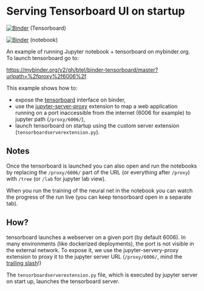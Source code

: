 # Serving Tensorboard UI on startup

[![Binder](https://mybinder.org/badge_logo.svg)](https://mybinder.org/v2/gh/binder-examples/tensorboard/master?urlpath=%2fproxy%2f6006%2f) (Tensorboard)

[![Binder](https://mybinder.org/badge_logo.svg)](https://mybinder.org/v2/gh/binder-examples/tensorboard/master?filepath=train_model.ipynb) (notebook)

An example of running Jupyter notebook + tensorboard on mybinder.org. To launch tensorboard go to:

https://mybinder.org/v2/gh/btel/binder-tensorboard/master?urlpath=%2fproxy%2f6006%2f

This example shows how to:

* expose the [tensorboard](https://www.tensorflow.org/tensorboard/) interface on
  binder,
* use the
  [jupyter-server-proxy](https://github.com/jupyterhub/jupyter-server-proxy)
  extension to map a web application running on a port inaccessible from the
  internet (6006 for example) to jupyter path (`/proxy/6006/`),
* launch tensorboard on startup using the custom server extension
  (`tensorboardserverextension.py`).

## Notes

Once the tensorboard is launched you can also open and run the notebooks by replacing
the `/proxy/6006/` part of the URL (or everything after `/proxy`) with `/tree`
(or `/lab` for jupyter lab view).

When you run the training of the neural net in the notebook you can watch the
progress of the run live (you can keep tensorboard open in a separate tab). 

## How?

tensorboard launches a webserver on a given port (by default 6006). In many
environments (like dockerized deployments), the port is not visible in the
external network. To expose it, we use the jupyter-servery-proxy extension to proxy it
to the jupyter server URL (`/proxy/6006/`, mind the [trailing
slash](https://github.com/jupyterhub/jupyter-server-proxy/issues/41)!)

The `tensorboardserverextension.py` file, which is executed by jupyter server on
start up, launches the tensorboard server.
